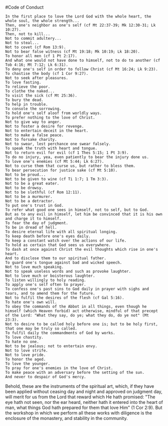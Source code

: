 #Code of Conduct
    
    In the first place to love the Lord God with the whole heart, the whole soul, the whole strength...
    Then, one's neighbor as one's self (cf Mt 22:37-39; Mk 12:30-31; Lk 10:27).
    Then, not to kill...
    Not to commit adultery...
    Not to steal...
    Not to covet (cf Rom 13:9).
    Not to bear false witness (cf Mt 19:18; Mk 10:19; Lk 18:20).
    To honor all men (cf 1 Pt 2:17).
    And what one would not have done to himself, not to do to another (cf Tob 4:16; Mt 7:12; Lk 6:31).
    To deny one's self in order to follow Christ (cf Mt 16:24; Lk 9:23).
    To chastise the body (cf 1 Cor 9:27).
    Not to seek after pleasures.
    To love fasting.
    To relieve the poor.
    To clothe the naked...
    To visit the sick (cf Mt 25:36).
    To bury the dead.
    To help in trouble.
    To console the sorrowing.
    To hold one's self aloof from worldly ways.
    To prefer nothing to the love of Christ.
    Not to give way to anger.
    Not to foster a desire for revenge.
    Not to entertain deceit in the heart.
    Not to make a false peace.
    Not to forsake charity.
    Not to swear, lest perchance one swear falsely.
    To speak the truth with heart and tongue.
    Not to return evil for evil (cf 1 Thes 5:15; 1 Pt 3:9).
    To do no injury, yea, even patiently to bear the injury done us.
    To love one's enemies (cf Mt 5:44; Lk 6:27).
    Not to curse them that curse us, but rather to bless them.
    To bear persecution for justice sake (cf Mt 5:10).
    Not to be proud...
    Not to be given to wine (cf Ti 1:7; 1 Tm 3:3).
    Not to be a great eater.
    Not to be drowsy.
    Not to be slothful (cf Rom 12:11).
    Not to be a murmurer.
    Not to be a detractor.
    To put one's trust in God.
    To refer what good one sees in himself, not to self, but to God.
    But as to any evil in himself, let him be convinced that it is his own and charge it to himself.
    To fear the day of judgment.
    To be in dread of hell.
    To desire eternal life with all spiritual longing.
    To keep death before one's eyes daily.
    To keep a constant watch over the actions of our life.
    To hold as certain that God sees us everywhere.
    To dash at once against Christ the evil thoughts which rise in one's heart.
    And to disclose them to our spiritual father.
    To guard one's tongue against bad and wicked speech.
    Not to love much speaking.
    Not to speak useless words and such as provoke laughter.
    Not to love much or boisterous laughter.
    To listen willingly to holy reading.
    To apply one's self often to prayer.
    To confess one's past sins to God daily in prayer with sighs and tears, and to amend them for the future.
    Not to fulfil the desires of the flesh (cf Gal 5:16).
    To hate one's own will.
    To obey the commands of the Abbot in all things, even though he himself (which Heaven forbid) act otherwise, mindful of that precept of the Lord: "What they say, do ye; what they do, do ye not" (Mt 23:3).
    Not to desire to be called holy before one is; but to be holy first, that one may be truly so called.
    To fulfil daily the commandments of God by works.
    To love chastity.
    To hate no one.
    Not to be jealous; not to entertain envy.
    Not to love strife.
    Not to love pride.
    To honor the aged.
    To love the younger.
    To pray for one's enemies in the love of Christ.
    To make peace with an adversary before the setting of the sun.
    And never to despair of God's mercy. 

Behold, these are the instruments of the spiritual art, which, if they have been applied without ceasing day and night and approved on judgment day, will merit for us from the Lord that reward which He hath promised: "The eye hath not seen, nor the ear heard, neither hath it entered into the heart of man, what things God hath prepared for them that love Him" (1 Cor 2:9). But the workshop in which we perform all these works with diligence is the enclosure of the monastery, and stability in the community.
